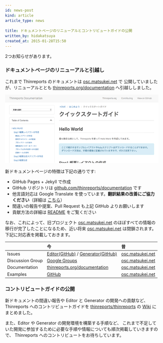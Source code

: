```yaml
---
id: news-post
kind: article
article_type: news

title: ドキュメントページのリニューアルとコントリビュートガイドの公開
written_by: hidakatsuya
created_at: 2015-01-28T15:50
---
```


2つお知らせがあります。

### ドキュメントページのリニューアルと引越し

これまで Thinreports のドキュメントは [osc.matsukei.net](http://osc.matsukei.net/projects/thinreports/wiki) で
公開していましたが、リニューアルととも [thinreports.org/documentation](http://www.thinreports.org/documentation/) へ引越ししました。

![New Documentation Site](images/new-document-site.png)

新ドキュメントページの特徴は下記の通りです:

  * GitHub Pages + Jekyll で作成
  * GitHub リポジトリは [github.com/thinreports/documentation](https://github.com/thinreports/documentation) です
  * 他言語対応は Google Translate を使っています。**翻訳結果の改善にご協力ください**（詳細は [こちら](https://github.com/thinreports/documentation#contributing-to-thinreports-documentation)）
  * 間違いの報告や提案、Pull Request も上記 GitHub よりお願いします
  * 貢献方法の詳細は [README](https://github.com/thinreports/documentation#contributing-to-thinreports-documentation) をご覧ください

なお、これによって、旧プロジェクト [osc.matsukei.net](http://osc.matsukei.net/projects/thinreports)
のほぼすべての情報の移行が完了したことになるため、近い将来 [osc.matsukei.net](http://osc.matsukei.net/projects/thinreports) は閉鎖されます。下記に対応表を掲載しておきます。

|      | 今    | 昔     |
| ---- | :---- | :---- |
| Issues | [Editor(GitHub)](https://github.com/thinreports/thinreports-editor/issues) / [Generator(GitHub)](https://github.com/thinreports/thinreports-generator/issues) | [osc.matsukei.net](http://osc.matsukei.net/projects/thinreports/issues) |
| Discussion Group | [Google Groups](https://groups.google.com/forum/#!forum/thinreports) | [osc.matsukei.net](http://osc.matsukei.net/projects/thinreports/boards) |
| Documentation | [thinreports.org/documentation](http://www.thinreports.org/documentation) | [osc.matsukei.net](http://osc.matsukei.net/projects/thinreports/wiki) |
| Examples | [GitHub](https://github.com/thinreports/thinreports-examples) | [osc.matsukei.net](http://osc.matsukei.net/projects/thinreports/issues) |

### コントリビュートガイドの公開

新ドキュメントの間違い報告や Editor と Generator の開発への貢献など、
Thinreports へのコントリビュートガイドを
[thinreports/thinreports](https://github.com/thinreports/thinreports) の
[Wiki](https://github.com/thinreports/thinreports/wiki/How-to%3A-Contributing-to-Thinreports) にまとめました。

また、Editor や Generator の開発環境を構築する手順など、
これまで不足していた開発に参加するために必要な手順や情報についても順次掲載していきますので、
Thinreports へのコントリビュートをお待ちしています。
